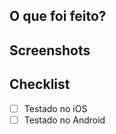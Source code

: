 ## O que foi feito?

<!-- explicação do que foi feito -->

## Screenshots

<!-- print ou vídeo da feature -->

## Checklist

- [ ] Testado no iOS
- [ ] Testado no Android
